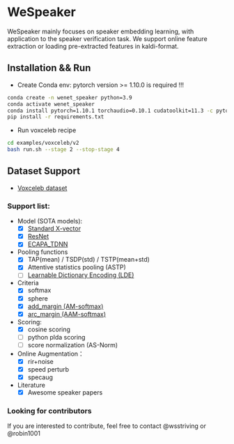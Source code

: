 # WeSpeaker

WeSpeaker mainly focuses on speaker embedding learning, with application to the speaker verification task. We support
online feature extraction or loading pre-extracted features in kaldi-format.

## Installation && Run

* Create Conda env: pytorch version >= 1.10.0 is required !!!

``` sh
conda create -n wenet_speaker python=3.9
conda activate wenet_speaker
conda install pytorch=1.10.1 torchaudio=0.10.1 cudatoolkit=11.3 -c pytorch -c conda-forge
pip install -r requirements.txt
```

* Run voxceleb recipe

``` sh
cd examples/voxceleb/v2
bash run.sh --stage 2 --stop-stage 4
```

## Dataset Support

- [Voxceleb dataset](https://github.com/wsstriving/wenet-speaker/tree/master/examples/voxceleb/v2)

### Support list:

* Model (SOTA models):
    - [x] [Standard X-vector](http://www.danielpovey.com/files/2017_interspeech_embeddings.pdf)
    - [x] [ResNet](https://arxiv.org/pdf/1512.03385.pdf)
    - [x] [ECAPA_TDNN](https://arxiv.org/abs/2005.07143)
* Pooling functions
    - [x] TAP(mean) / TSDP(std) / TSTP(mean+std)
    - [x] Attentive statistics pooling (ASTP)
    - [ ] [Learnable Dictionary Encoding (LDE)](https://arxiv.org/pdf/1804.00385.pdf)
* Criteria
    - [x] softmax
    - [x] sphere
    - [x] [add_margin (AM-softmax)](https://arxiv.org/pdf/1801.05599.pdf)
    - [x] [arc_margin (AAM-softmax)](https://arxiv.org/pdf/1801.07698v1.pdf)
* Scoring:
    - [x] cosine scoring
    - [ ] python plda scoring
    - [ ] score normalization (AS-Norm)
* Online Augmentation：
    - [x] rir+noise
    - [x] speed perturb
    - [x] specaug
* Literature
    - [x] Awesome speaker papers

### Looking for contributors

If you are interested to contribute, feel free to contact @wsstriving or @robin1001

